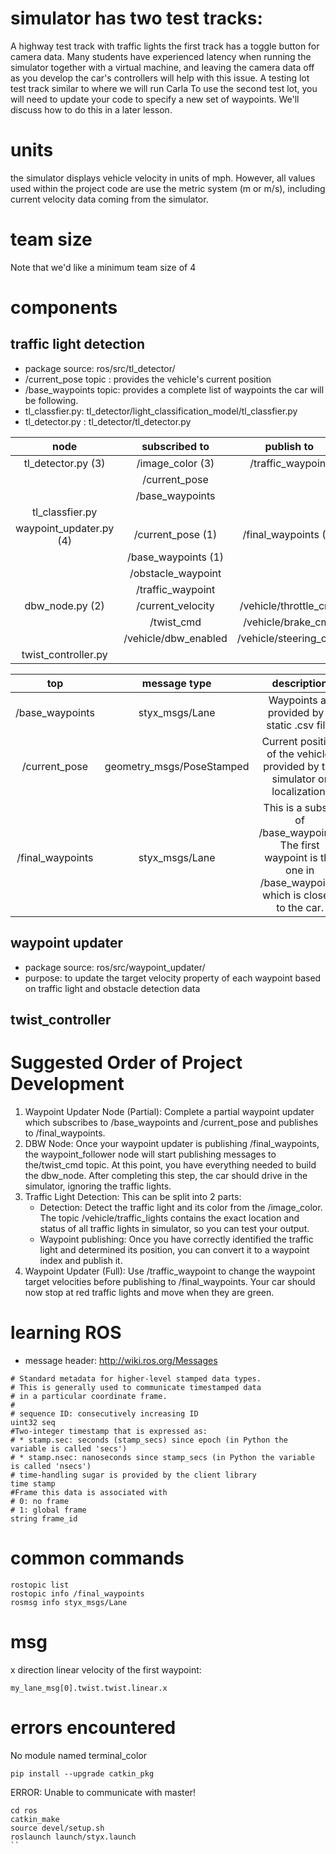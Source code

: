 # simulator has two test tracks:

A highway test track with traffic lights
  the first track has a toggle button for camera data. Many students have experienced latency when running the simulator together with a virtual machine, and leaving the camera data off as you develop the car's controllers will help with this issue.
A testing lot test track similar to where we will run Carla
  To use the second test lot, you will need to update your code to specify a new set of waypoints. We'll discuss how to do this in a later lesson.

# units
the simulator displays vehicle velocity in units of mph. However, all values used within the project code are use the metric system (m or m/s), including current velocity data coming from the simulator.

# team size
Note that we'd like a minimum team size of 4
# components
## traffic light detection
* package source: ros/src/tl_detector/
* /current_pose topic : provides the vehicle's current position
* /base_waypoints topic: provides a complete list of waypoints the car will be following.
* tl_classfier.py: tl_detector/light_classification_model/tl_classfier.py
*  tl_detector.py : tl_detector/tl_detector.py

|   node     | subscribed to | publish to |
| :-----------: |:-------------:| :-----:|
| tl_detector.py (3) | /image_color (3) | /traffic_waypoint |
| | /current_pose | |
| | /base_waypoints | |
| tl_classfier.py | |  |
| waypoint_updater.py (4)| /current_pose (1) | /final_waypoints (1) |
| | /base_waypoints (1) | |
| | /obstacle_waypoint | |
| | /traffic_waypoint | |
| dbw_node.py (2) | /current_velocity | /vehicle/throttle_cmd |
| | /twist_cmd | /vehicle/brake_cmd |
| | /vehicle/dbw_enabled | /vehicle/steering_cmd |
| twist_controller.py | |  |

|   top     | message type  | description|
| :-----------: |:-------------:| :-------------:|
|   /base_waypoints	| styx_msgs/Lane | Waypoints as provided by a static .csv file. |
| /current_pose	| geometry_msgs/PoseStamped | Current position of the vehicle, provided by the simulator or localization. |
| /final_waypoints |	styx_msgs/Lane | This is a subset of /base_waypoints. The first waypoint is the one in /base_waypoints which is closest to the car. |

## waypoint updater
* package source: ros/src/waypoint_updater/
* purpose: to update the target velocity property of each waypoint based on traffic light and obstacle detection data
## twist_controller

# Suggested Order of Project Development

1. Waypoint Updater Node (Partial): Complete a partial waypoint updater which subscribes to /base_waypoints and /current_pose and publishes to /final_waypoints.
2. DBW Node: Once your waypoint updater is publishing /final_waypoints, the waypoint_follower node will start publishing messages to the/twist_cmd topic. At this point, you have everything needed to build the dbw_node. After completing this step, the car should drive in the simulator, ignoring the traffic lights.
3. Traffic Light Detection: This can be split into 2 parts:
    * Detection: Detect the traffic light and its color from the /image_color. The topic /vehicle/traffic_lights contains the exact location and status of all traffic lights in simulator, so you can test your output.
    * Waypoint publishing: Once you have correctly identified the traffic light and determined its position, you can convert it to a waypoint index and publish it.
4. Waypoint Updater (Full): Use /traffic_waypoint to change the waypoint target velocities before publishing to /final_waypoints. Your car should now stop at red traffic lights and move when they are green.


# learning ROS
- message header: http://wiki.ros.org/Messages
```
# Standard metadata for higher-level stamped data types.
# This is generally used to communicate timestamped data
# in a particular coordinate frame.
#
# sequence ID: consecutively increasing ID
uint32 seq
#Two-integer timestamp that is expressed as:
# * stamp.sec: seconds (stamp_secs) since epoch (in Python the variable is called 'secs')
# * stamp.nsec: nanoseconds since stamp_secs (in Python the variable is called 'nsecs')
# time-handling sugar is provided by the client library
time stamp
#Frame this data is associated with
# 0: no frame
# 1: global frame
string frame_id
```

# common commands
```
rostopic list
rostopic info /final_waypoints
rosmsg info styx_msgs/Lane
```
# msg
x direction linear velocity of the first waypoint:
```
my_lane_msg[0].twist.twist.linear.x
```


# errors encountered
No module named terminal_color
```
pip install --upgrade catkin_pkg
```

ERROR: Unable to communicate with master!
```
cd ros
catkin_make
source devel/setup.sh
roslaunch launch/styx.launch
``
